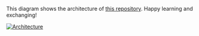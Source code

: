 This diagram shows the architecture of [this repository](https://github.com/Hongbo-Miao/hongbomiao.com). Happy learning and exchanging!

[![Architecture](https://user-images.githubusercontent.com/3375461/197431343-51cfecd7-cbe3-491b-ac51-de07be15e66d.svg)](https://github.com/Hongbo-Miao/hongbomiao.com)
